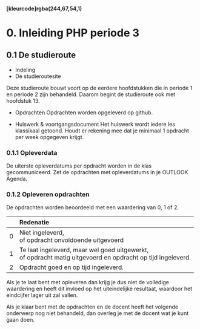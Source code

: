 #### [kleurcode]rgba(244,67,54,1)

# 0. Inleiding PHP periode 3

## 0.1 De studieroute

* Indeling
* De studieroutesite

Deze studieroute bouwt voort op de eerdere hoofdstukken die in periode 1 en periode 2 zijn behandeld. 
Daarom begint de studieroute ook met hoofdstuk 13.

* Opdrachten
Opdrachten worden opgeleverd op github.

* Huiswerk & voortgangsdocument
Het huiswerk wordt iedere les klassikaal getoond. Houdt er rekening mee dat je minimaal 1 opdracht per week opgegeven krijgt.

### 0.1.1 Opleverdata
De uiterste opleverdatums per opdracht worden in de klas gecommuniceerd. Zet de opdrachten met opleverdatums in je OUTLOOK Agenda.

### 0.1.2 Opleveren opdrachten

De opdrachten worden beoordeeld met een waardering van 0, 1 of 2.

<table><thead>
<tr>
<th></th>
<th align="left">Redenatie</th>
</tr>
</thead><tbody>
<tr>
<td>0</td>
<td align="left">Niet ingeleverd,<br>of opdracht onvoldoende uitgevoerd</td>
</tr>
<tr>
<td>1</td>
<td align="left">Te laat ingeleverd, maar wel goed uitgewerkt,<br>of opdracht matig uitgevoerd en opdracht op tijd ingeleverd.</td>
</tr>
<tr>
<td>2</td>
<td align="left">Opdracht goed en op tijd ingeleverd.</td>
</tr>
</tbody></table>

Als je te laat bent met opleveren dan krijg je dus niet de volledige waardering en heeft dit invloed op het uiteindelijke resultaat, waardoor het eindcijfer lager uit zal vallen.

Als je klaar bent met de opdrachten en de docent heeft het volgende onderwerp nog niet behandeld, dan overleg je met de docent wat je kunt gaan doen.



